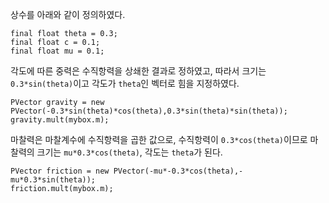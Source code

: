 상수를 아래와 같이 정의하였다.

```processing
final float theta = 0.3;
final float c = 0.1;
final float mu = 0.1;
```

각도에 따른 중력은 수직항력을 상쇄한 결과로 정하였고, 따라서 크기는 `0.3*sin(theta)`이고 각도가 `theta`인 벡터로 힘을 지정하였다.

```processing
PVector gravity = new PVector(-0.3*sin(theta)*cos(theta),0.3*sin(theta)*sin(theta));
gravity.mult(mybox.m);
```

마찰력은 마찰계수에 수직항력을 곱한 값으로, 수직항력이 `0.3*cos(theta)`이므로 마찰력의 크기는 `mu*0.3*cos(theta)`, 각도는 `theta`가 된다.

```processing
PVector friction = new PVector(-mu*-0.3*cos(theta),-mu*0.3*sin(theta));
friction.mult(mybox.m);
```
